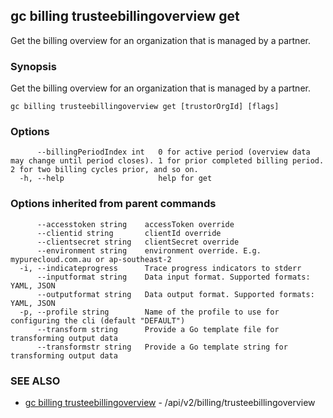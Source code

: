 ## gc billing trusteebillingoverview get

Get the billing overview for an organization that is managed by a partner.

### Synopsis

Get the billing overview for an organization that is managed by a partner.

```
gc billing trusteebillingoverview get [trustorOrgId] [flags]
```

### Options

```
      --billingPeriodIndex int   0 for active period (overview data may change until period closes). 1 for prior completed billing period. 2 for two billing cycles prior, and so on.
  -h, --help                     help for get
```

### Options inherited from parent commands

```
      --accesstoken string    accessToken override
      --clientid string       clientId override
      --clientsecret string   clientSecret override
      --environment string    environment override. E.g. mypurecloud.com.au or ap-southeast-2
  -i, --indicateprogress      Trace progress indicators to stderr
      --inputformat string    Data input format. Supported formats: YAML, JSON
      --outputformat string   Data output format. Supported formats: YAML, JSON
  -p, --profile string        Name of the profile to use for configuring the cli (default "DEFAULT")
      --transform string      Provide a Go template file for transforming output data
      --transformstr string   Provide a Go template string for transforming output data
```

### SEE ALSO

* [gc billing trusteebillingoverview](gc_billing_trusteebillingoverview.html)	 - /api/v2/billing/trusteebillingoverview


